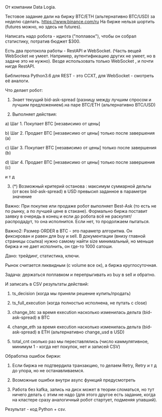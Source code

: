 От компании Data Logia.

Тестовое задание дали на биржу BTC/ETH (альтернативно BTC/USD) за неделю сделать.
https://www.binance.com/ru
На бирже нельзя шортить (futures можно, но здесь не futures).

Написать надо робота - идиота ("поплавок"), чтобы он собрал статистику, потратив бюджет $300.

Есть два протокола работы - RestAPI и WebSocket.
(Часть вещей WebSocket не умеет. Например, аутентификацию других не умеет, но в задаче это не нужно).
Везде использовать только WebSocket , и почти нигде RestAPI.

Библиотека Python3.6 для REST - это CCXT, для WebSocket - смотреть её аналоги.

Что делает робот:


1) Знает текущий bid-ask-spread (разницу между лучшим спросом и лучшим предложением).на паре BTC/ETH (альтернативно BTC/USD)


2) Выполняет действия:


a) Шаг 1. Покупает BTC [независимо от цены]


b) Шаг 2. Продает BTC [независимо от цены] только после завершения (a)


c) Шаг 3. Покупает BTC [независимо от цены] только после завершения (b)


d) Шаг 4. Продает BTC [независимо от цены] только после завершения (c)


и т д


3) (*) Возможный критерий останова : максимум суммарной дельты (от всех bid-ask-spread) в USD превысил заданное в параметре значение


Важно: При покупке или продаже робот выполняет Best-Ask (то есть не по рынку, а по лучшей цене в стакане). Формально биржа поставит заявку в очередь в конец и если до робота всё не раскупят/распродадут, то она исполнится. Если нет, то продолжаем пытаться.


Важно2: Размер ORDER в BTC - это параметр алгоритма. Он фиксирован и равен для buy и sell. В документации (внизу главной страницы ссылка) нужно самому найти size минимальный, но меньше биржа и не дает исполнить, он где-то 1000 сатоши.


Дано: трейдинг, статистика, ключи.


Рынок считается ликвидным (с volume все ок), а биржа круглосуточная.

Задача: держаться поплавком и перепрыгивать из buy в sell и обратно.


И записать в CSV результаты действий:


1) ts_decision (когда мы приняли решение купить/продать)


2) ts_full_execution (когда полностью исполнена, не путать с close)


3) change_btc за время execution насколько изменилась дельта (bid-ask-spread) в BTC


4) change_eth за время execution насколько изменилась дельта (bid-ask-spread) в ETH (альтернативно change_usd в USD)


5) total_cnt сколько раз мы переставлялись (число каммулятивное, минимум 1 - когда нет покупок, нет и записей CSV)

Обработка ошибок биржи:


1) Если биржа не подтвердила транзакцию, то делаем Retry, Retry и т д до упора, но не останавливаемся.


2) Возможные ошибки внутри async функций предусмотреть


3) Работа без kafka, запись на диск может в теории сломаться, но тут ничего делать с этим не надо (для этого другое есть задание, когда на кластере сразу аналогичный робот стартует, подменяя упавший).


Результат - код Python + csv.

